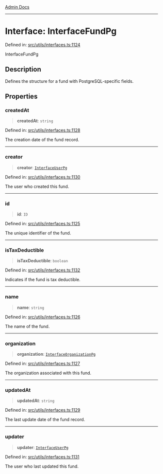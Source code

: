 [Admin Docs](/)

***

# Interface: InterfaceFundPg

Defined in: [src/utils/interfaces.ts:1124](https://github.com/PalisadoesFoundation/talawa-admin/blob/main/src/utils/interfaces.ts#L1124)

InterfaceFundPg

## Description

Defines the structure for a fund with PostgreSQL-specific fields.

## Properties

### createdAt

> **createdAt**: `string`

Defined in: [src/utils/interfaces.ts:1128](https://github.com/PalisadoesFoundation/talawa-admin/blob/main/src/utils/interfaces.ts#L1128)

The creation date of the fund record.

***

### creator

> **creator**: [`InterfaceUserPg`](InterfaceUserPg.md)

Defined in: [src/utils/interfaces.ts:1130](https://github.com/PalisadoesFoundation/talawa-admin/blob/main/src/utils/interfaces.ts#L1130)

The user who created this fund.

***

### id

> **id**: `ID`

Defined in: [src/utils/interfaces.ts:1125](https://github.com/PalisadoesFoundation/talawa-admin/blob/main/src/utils/interfaces.ts#L1125)

The unique identifier of the fund.

***

### isTaxDeductible

> **isTaxDeductible**: `boolean`

Defined in: [src/utils/interfaces.ts:1132](https://github.com/PalisadoesFoundation/talawa-admin/blob/main/src/utils/interfaces.ts#L1132)

Indicates if the fund is tax deductible.

***

### name

> **name**: `string`

Defined in: [src/utils/interfaces.ts:1126](https://github.com/PalisadoesFoundation/talawa-admin/blob/main/src/utils/interfaces.ts#L1126)

The name of the fund.

***

### organization

> **organization**: [`InterfaceOrganizationPg`](InterfaceOrganizationPg.md)

Defined in: [src/utils/interfaces.ts:1127](https://github.com/PalisadoesFoundation/talawa-admin/blob/main/src/utils/interfaces.ts#L1127)

The organization associated with this fund.

***

### updatedAt

> **updatedAt**: `string`

Defined in: [src/utils/interfaces.ts:1129](https://github.com/PalisadoesFoundation/talawa-admin/blob/main/src/utils/interfaces.ts#L1129)

The last update date of the fund record.

***

### updater

> **updater**: [`InterfaceUserPg`](InterfaceUserPg.md)

Defined in: [src/utils/interfaces.ts:1131](https://github.com/PalisadoesFoundation/talawa-admin/blob/main/src/utils/interfaces.ts#L1131)

The user who last updated this fund.
